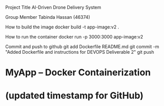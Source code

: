 Project Title
AI-Driven Drone Delivery System

Group Member
Tabinda Hassan (46374)

How to build the image
docker build -t app-image:v2 .

How to run the container
docker run -p 3000:3000 app-image:v2

Commit and push to github
git add Dockerfile README.md
git commit -m "Added Dockerfile and instructions for DEVOPS Deliverable 2"
git push


# MyApp – Docker Containerization
# (updated timestamp for GitHub)
